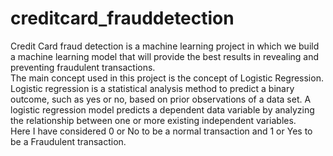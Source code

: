 # creditcard_frauddetection

Credit Card fraud detection is a machine learning project in which we build a machine learning model that will provide the best results in revealing and preventing fraudulent transactions.<br>
The main concept used in this project is the concept of Logistic Regression.<br>
Logistic regression is a statistical analysis method to predict a binary outcome, such as yes or no, based on prior observations of a data set. A logistic regression model predicts a dependent data variable by analyzing the relationship between one or more existing independent variables.<br>
Here I have considered 0 or No to be a normal transaction and 1 or Yes to be a Fraudulent transaction.<br>
